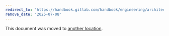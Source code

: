 ```yaml
---
redirect_to: 'https://handbook.gitlab.com/handbook/engineering/architecture/design-documents/secret_manager/decisions/004_staleless_kms/'
remove_date: '2025-07-08'
---
```


This document was moved to [another location](https://handbook.gitlab.com/handbook/engineering/architecture/design-documents/secret_manager/decisions/004_staleless_kms/).

<!-- This redirect file can be deleted after <2025-07-08>. -->
<!-- Redirects that point to other docs in the same project expire in three months. -->
<!-- Redirects that point to docs in a different project or site (for example, link is not relative and starts with `https:`) expire in one year. -->
<!-- Before deletion, see: https://docs.gitlab.com/ee/development/documentation/redirects.html -->
